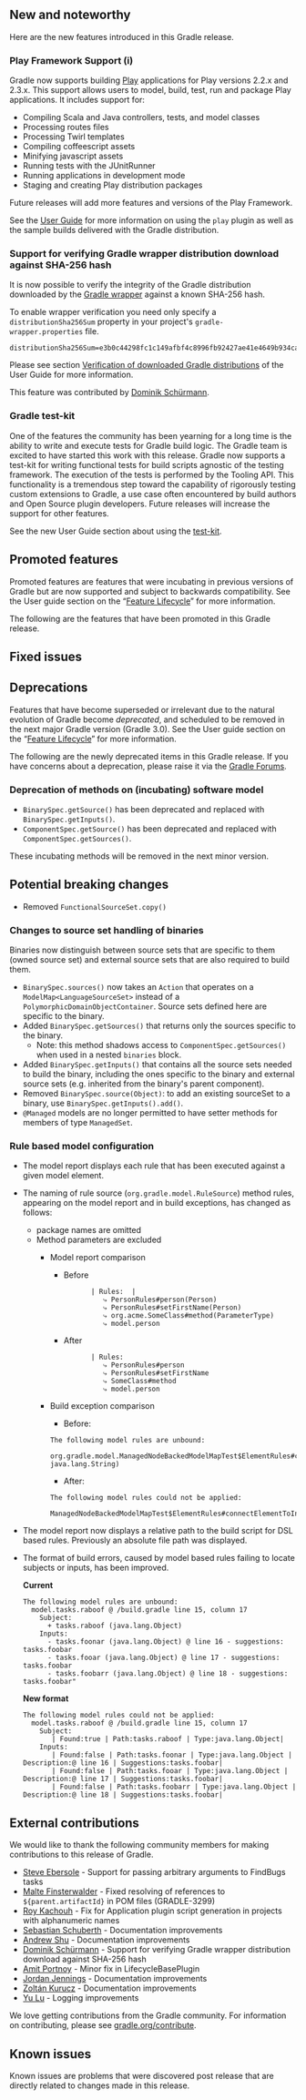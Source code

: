 ## New and noteworthy

Here are the new features introduced in this Gradle release.

<!--
IMPORTANT: if this is a patch release, ensure that a prominent link is included in the foreword to all releases of the same minor stream.
Add-->

<!--
### Example new and noteworthy
-->

### Play Framework Support (i)

Gradle now supports building [Play](https://www.playframework.com/) applications for Play versions 2.2.x and 2.3.x.  This support allows users
to model, build, test, run and package Play applications.  It includes support for:

* Compiling Scala and Java controllers, tests, and model classes
* Processing routes files
* Processing Twirl templates
* Compiling coffeescript assets
* Minifying javascript assets
* Running tests with the JUnitRunner
* Running applications in development mode
* Staging and creating Play distribution packages

Future releases will add more features and versions of the Play Framework.

See the [User Guide](userguide/play_plugin.html) for more information on using the `play` plugin as well as the sample builds delivered with the Gradle distribution.

### Support for verifying Gradle wrapper distribution download against SHA-256 hash

It is now possible to verify the integrity of the Gradle distribution downloaded by the [Gradle wrapper](userguide/gradle_wrapper.html) against
a known SHA-256 hash.

To enable wrapper verification you need only specify a `distributionSha256Sum` property in your project's `gradle-wrapper.properties` file.

    distributionSha256Sum=e3b0c44298fc1c149afbf4c8996fb92427ae41e4649b934ca495991b7852b855

Please see section [Verification of downloaded Gradle distributions](userguide/gradle_wrapper.html#sec:verification) of the User Guide for more information.

This feature was contributed by [Dominik Schürmann](https://github.com/dschuermann).

### Gradle test-kit

One of the features the community has been yearning for a long time is the ability to write and execute tests for Gradle build logic. The Gradle team is excited to have started this work with this release.
Gradle now supports a test-kit for writing functional tests for build scripts agnostic of the testing framework. The execution of the tests is performed by the Tooling API. This functionality is a
tremendous step toward the capability of rigorously testing custom extensions to Gradle, a use case often encountered by build authors and Open Source plugin developers. Future releases will increase
the support for other features.

See the new User Guide section about using the [test-kit](userguide/test_kit.html).

## Promoted features

Promoted features are features that were incubating in previous versions of Gradle but are now supported and subject to backwards compatibility.
See the User guide section on the “[Feature Lifecycle](userguide/feature_lifecycle.html)” for more information.

The following are the features that have been promoted in this Gradle release.

<!--
### Example promoted
-->

## Fixed issues

## Deprecations

Features that have become superseded or irrelevant due to the natural evolution of Gradle become *deprecated*, and scheduled to be removed
in the next major Gradle version (Gradle 3.0). See the User guide section on the “[Feature Lifecycle](userguide/feature_lifecycle.html)” for more information.

The following are the newly deprecated items in this Gradle release. If you have concerns about a deprecation, please raise it via the [Gradle Forums](http://discuss.gradle.org).

<!--
### Example deprecation
-->

### Deprecation of methods on (incubating) software model

* `BinarySpec.getSource()` has been deprecated and replaced with `BinarySpec.getInputs()`.
* `ComponentSpec.getSource()` has been deprecated and replaced with `ComponentSpec.getSources()`.

These incubating methods will be removed in the next minor version.

## Potential breaking changes

* Removed `FunctionalSourceSet.copy()`

### Changes to source set handling of binaries

Binaries now distinguish between source sets that are specific to them (owned source set) and external source sets that are also required to build them.

* `BinarySpec.sources()` now takes an `Action` that operates on a `ModelMap<LanguageSourceSet>` instead of a `PolymorphicDomainObjectContainer`. Source sets defined here are specific to the binary.
* Added `BinarySpec.getSources()` that returns only the sources specific to the binary.
    * Note: this method shadows access to `ComponentSpec.getSources()` when used in a nested `binaries` block.
* Added `BinarySpec.getInputs()` that contains all the source sets needed to build the binary, including the ones specific to the binary and external source sets (e.g. inherited from the binary's parent component).
* Removed `BinarySpec.source(Object)`: to add an existing sourceSet to a binary, use `BinarySpec.getInputs().add()`.
* `@Managed` models are no longer permitted to have setter methods for members of type `ManagedSet`.

### Rule based model configuration
* The model report displays each rule that has been executed against a given model element.
* The naming of rule source (`org.gradle.model.RuleSource`) method rules, appearing on the model report and in build exceptions, has changed as follows:
    - package names are omitted
    - Method parameters are excluded
      - Model report comparison
        - Before
        ```
                  | Rules:  |
                     ⤷ PersonRules#person(Person)
                     ⤷ PersonRules#setFirstName(Person)
                     ⤷ org.acme.SomeClass#method(ParameterType)
                     ⤷ model.person
        ```
        - After
        ```
                  | Rules:
                     ⤷ PersonRules#person
                     ⤷ PersonRules#setFirstName
                     ⤷ SomeClass#method
                     ⤷ model.person
        ```
      - Build exception comparison
        - Before:
        ```
        The following model rules are unbound:
          org.gradle.model.ManagedNodeBackedModelMapTest$ElementRules#connectElementToInput(org.gradle.model.ManagedNodeBackedModelMapTest$Bean, java.lang.String)
        ```

        - After:
        ```
        The following model rules could not be applied:
          ManagedNodeBackedModelMapTest$ElementRules#connectElementToInput
        ```
* The model report now displays a relative path to the build script for DSL based rules. Previously an absolute file path was displayed.
* The format of build errors, caused by model based rules failing to locate subjects or inputs, has been improved.

    __Current__
    ```
    The following model rules are unbound:
      model.tasks.raboof @ /build.gradle line 15, column 17
        Subject:
          + tasks.raboof (java.lang.Object)
        Inputs:
          - tasks.foonar (java.lang.Object) @ line 16 - suggestions: tasks.foobar
          - tasks.fooar (java.lang.Object) @ line 17 - suggestions: tasks.foobar
          - tasks.foobarr (java.lang.Object) @ line 18 - suggestions: tasks.foobar"
    ```

    __New format__
    ```
    The following model rules could not be applied:
      model.tasks.raboof @ /build.gradle line 15, column 17
        Subject:
           | Found:true | Path:tasks.raboof | Type:java.lang.Object|
        Inputs:
           | Found:false | Path:tasks.foonar | Type:java.lang.Object | Description:@ line 16 | Suggestions:tasks.foobar|
           | Found:false | Path:tasks.fooar | Type:java.lang.Object | Description:@ line 17 | Suggestions:tasks.foobar|
           | Found:false | Path:tasks.foobarr | Type:java.lang.Object | Description:@ line 18 | Suggestions:tasks.foobar|
    ```

## External contributions

We would like to thank the following community members for making contributions to this release of Gradle.

* [Steve Ebersole](https://github.com/sebersole) - Support for passing arbitrary arguments to FindBugs tasks
* [Malte Finsterwalder](https://github.com/finsterwalder) - Fixed resolving of references to `${parent.artifactId}` in POM files (GRADLE-3299)
* [Roy Kachouh](https://github.com/roykachouh) - Fix for Application plugin script generation in projects with alphanumeric names
* [Sebastian Schuberth](https://github.com/sschuberth) - Documentation improvements
* [Andrew Shu](https://github.com/talklittle) - Documentation improvements
* [Dominik Schürmann](https://github.com/dschuermann) - Support for verifying Gradle wrapper distribution download against SHA-256 hash
* [Amit Portnoy](https://github.com/amitport) - Minor fix in LifecycleBasePlugin
* [Jordan Jennings](https://github.com/jordanjennings) - Documentation improvements
* [Zoltán Kurucz](https://github.com/qzole) - Documentation improvements
* [Yu Lu](https://github.com/yulucodebase) - Logging improvements
<!--
* [Some person](https://github.com/some-person) - fixed some issue (GRADLE-1234)
-->

We love getting contributions from the Gradle community. For information on contributing, please see [gradle.org/contribute](http://gradle.org/contribute).

## Known issues

Known issues are problems that were discovered post release that are directly related to changes made in this release.
